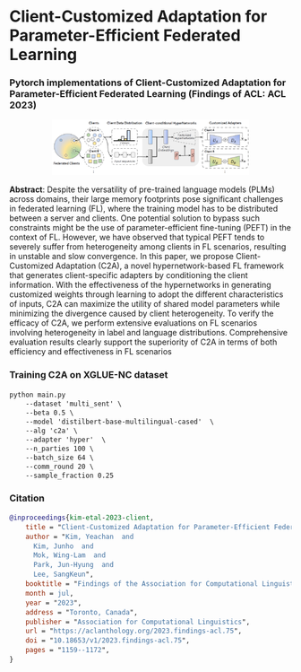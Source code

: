 # Client-Customized Adaptation for Parameter-Efficient Federated Learning 

### Pytorch implementations of Client-Customized Adaptation for Parameter-Efficient Federated Learning (Findings of ACL: ACL 2023)

<p align='center'>
    <img src="./c2a.png" width="70%" />
</p>

**Abstract**: Despite the versatility of pre-trained language models (PLMs) across domains, their large memory footprints pose significant challenges in federated learning (FL), where the training model has to be distributed between a server and clients. One potential solution to bypass such constraints might be the use of parameter-efficient fine-tuning (PEFT) in the context of FL. However, we have observed that typical PEFT tends to severely suffer from heterogeneity among clients in FL scenarios, resulting in unstable and slow convergence. In this paper, we propose Client-Customized Adaptation (C2A), a novel hypernetwork-based FL framework that generates client-specific adapters by conditioning the client information.  With the effectiveness of the hypernetworks in generating customized weights through learning to adopt the different characteristics of inputs, C2A can maximize the utility of shared model parameters while minimizing the divergence caused by client heterogeneity. To verify the efficacy of C2A, we perform extensive evaluations on FL scenarios involving heterogeneity in label and language distributions. Comprehensive evaluation results clearly support the superiority of C2A in terms of both efficiency and effectiveness in FL scenarios 

### Training C2A on XGLUE-NC dataset

~~~
python main.py 
    --dataset 'multi_sent' \
    --beta 0.5 \
    --model 'distilbert-base-multilingual-cased'  \
    --alg 'c2a' \
    --adapter 'hyper'  \
    --n_parties 100 \
    --batch_size 64 \
    --comm_round 20 \
    --sample_fraction 0.25
~~~


### Citation

```bibtex
@inproceedings{kim-etal-2023-client,
    title = "Client-Customized Adaptation for Parameter-Efficient Federated Learning",
    author = "Kim, Yeachan  and
      Kim, Junho  and
      Mok, Wing-Lam  and
      Park, Jun-Hyung  and
      Lee, SangKeun",
    booktitle = "Findings of the Association for Computational Linguistics: ACL 2023",
    month = jul,
    year = "2023",
    address = "Toronto, Canada",
    publisher = "Association for Computational Linguistics",
    url = "https://aclanthology.org/2023.findings-acl.75",
    doi = "10.18653/v1/2023.findings-acl.75",
    pages = "1159--1172",
}

```